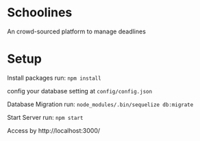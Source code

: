 # Schoolines
An crowd-sourced platform to manage deadlines

# Setup

Install packages run: `npm install`

config your database setting at `config/config.json`

Database Migration run: `node_modules/.bin/sequelize db:migrate`

Start Server run: `npm start`

Access by http://localhost:3000/
